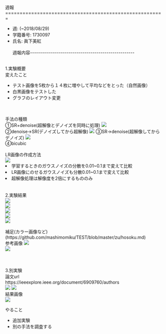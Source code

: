 週報 =======================================================  
* 週: (~2018/08/29)
* 学籍番号: 1730097 
* 氏名: 眞下美紅 <br><br>
週報内容----------------------------------------------------  <br>
<br>
1.実験概要<br>
変えたこと<ul>
<li>テスト画像を5枚から１４枚に増やして平均などをとった（自然画像）</li>
<li>白黒画像をテストした</li>
<li>グラフのレイアウト変更</li></ul>
<br><br>
手法の種類<br>
①SR+denoise(超解像とデノイズを同時に処理)
<img src="https://github.com/mashimomiku/TEST/blob/master/zu/deSR.bmp"><br>
②denoise→SR(デノイズしてから超解像)
<img src="https://github.com/mashimomiku/TEST/blob/master/zu/DenoSR.bmp"<br>
③SR→denoise(超解像してからデノイズ)
<img src="https://github.com/mashimomiku/TEST/blob/master/zu/SRdeno.bmp"><br>
④bicubic
<br><br>
LR画像の作成方法<br>
<img src="https://github.com/mashimomiku/TEST/blob/master/zu/LRsakusei.bmp"><br>
<li>学習するときのガウスノイズの分散を0.01~0.1まで変えて比較</li>
<li>LR画像にのせるガウスノイズも分散0.01~0.1まで変えて比較</li>
<li>超解像処理は解像度を2倍にするもののみ</li>
<br><br>
2.実験結果<br>
<img src="https://github.com/mashimomiku/TEST/blob/master/zu/noise001.bmp"><br>
<img src="https://github.com/mashimomiku/TEST/blob/master/zu/noise003.bmp"><br>
<img src="https://github.com/mashimomiku/TEST/blob/master/zu/noise005.bmp"><br>
<img src="https://github.com/mashimomiku/TEST/blob/master/zu/noise007.bmp"><br>
<img src="https://github.com/mashimomiku/TEST/blob/master/zu/noise01.bmp"><br>
<br>
補足(カラー画像など)
(https://github.com/mashimomiku/TEST/blob/master/zu/hosoku.md)
<br>
参考画像
<img src="https://github.com/mashimomiku/TEST/blob/master/zu/uncolor_kekka.bmp"><br>
<img src="https://github.com/mashimomiku/TEST/blob/master/zu/color_kekka.bmp"><br>
<br><br><br>
3.別実験<br>
論文url<br>
https://ieeexplore.ieee.org/document/6909760/authors  <br>
<img src="https://github.com/mashimomiku/TEST/blob/master/zu/0000881934">
<img src="https://github.com/mashimomiku/TEST/blob/master/zu/0000882137">
<br>
結果画像<br>
<img src="https://github.com/mashimomiku/TEST/blob/master/zu/gousei_kekka.bmp">



やること<ul>  
<li>追加実験</li>
<li>別の手法を調査する </li></ul>
